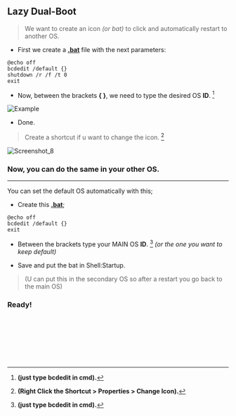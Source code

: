## Lazy Dual-Boot
> We want to create an icon _(or bat)_ to click and automatically restart to another OS.


- First we create a **[.bat](https://github.com/gzmatte/Dual-Boot/releases/download/1/bat.bat)** file with the next parameters:
```
@echo off
bcdedit /default {}
shutdown /r /f /t 0
exit
```
- Now, between the brackets **{ }**, we need to type the desired OS **ID**. [^1]
[^1]: **(just type bcdedit in cmd).**

![Example](https://github.com/gzmatte/Dual-Boot/assets/117684932/04b9a821-99e3-4bb7-9242-3cf1bd5aec9d)

- Done. 

> Create a shortcut if u want to change the icon. [^2]
[^2]: **(Right Click the Shortcut > Properties > Change Icon).**

![Screenshot_8](https://github.com/gzmatte/Dual-Boot/assets/117684932/fdca03b2-2ea5-44d6-8585-cb9f32bb9459)

### Now, you can do the same in your other OS.

-----

You can set the default OS automatically with this; 

- Create this **[.bat](https://github.com/gzmatte/Dual-Boot/releases/download/1/start-bcd.bat)**;
```
@echo off
bcdedit /default {}
exit
```
- Between the brackets type your MAIN OS **ID**. [^1] _(or the one you want to keep default)_

- Save and put the bat in Shell:Startup.
> (U can put this in the secondary OS so after a restart you go back to the main OS)

### Ready!

</br>

</br>

</br>

</br>

</br>

</br>


